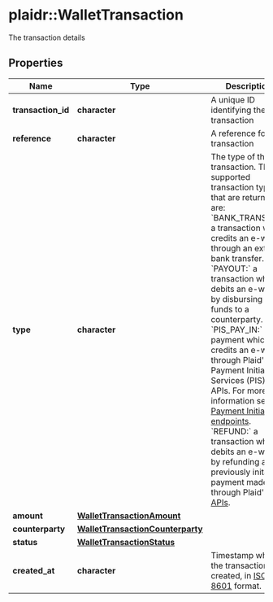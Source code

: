 # plaidr::WalletTransaction

The transaction details

## Properties
Name | Type | Description | Notes
------------ | ------------- | ------------- | -------------
**transaction_id** | **character** | A unique ID identifying the transaction | 
**reference** | **character** | A reference for the transaction | 
**type** | **character** | The type of the transaction. The supported transaction types that are returned are: &#x60;BANK_TRANSFER:&#x60; a transaction which credits an e-wallet through an external bank transfer.  &#x60;PAYOUT:&#x60; a transaction which debits an e-wallet by disbursing funds to a counterparty.  &#x60;PIS_PAY_IN:&#x60; a payment which credits an e-wallet through Plaid&#39;s Payment Initiation Services (PIS) APIs. For more information see the [Payment Initiation endpoints](https://plaid.com/docs/api/products/payment-initiation/).  &#x60;REFUND:&#x60; a transaction which debits an e-wallet by refunding a previously initated payment made through Plaid&#39;s [PIS APIs](https://plaid.com/docs/api/products/payment-initiation/). | 
**amount** | [**WalletTransactionAmount**](WalletTransactionAmount.md) |  | 
**counterparty** | [**WalletTransactionCounterparty**](WalletTransactionCounterparty.md) |  | 
**status** | [**WalletTransactionStatus**](WalletTransactionStatus.md) |  | 
**created_at** | **character** | Timestamp when the transaction was created, in [ISO 8601](https://wikipedia.org/wiki/ISO_8601) format. | 


